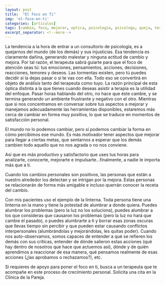 ```yaml
---
layout: post
title:  "El Foco en Ti"
img: 'el-foco-en-ti'
categories: [articulos]
tags: [cambio, foco, mejorar, optica, psicologia, psicologo, queja, terapia]
excerpt_separator: <!--more-->
---
```


La tendencia a la hora de entrar a un consultorio de psicología, es a quejarnos del mundo (de los demás) y sus injusticias. Esa tendencia es claramente dañina, generando malestar y ninguna actitud de cambio y mejora. Por tal razón, el terapeuta sabrá guiarte para que el foco de atención seas tú: tus emociones, pensamientos, acciones, decisiones, reacciones, temores y deseos. Las tormentas existen, pero tú puedes decidir si la dejas pasar o si te vas con ella. Todo eso se convertirá en objeto de análisis tanto del terapeuta como tuyo. La razón principal de esta óptica distinta a la que tienes cuando deseas asistir a terapia es la utilidad del enfoque. Pasar horas hablando del otro, no hace que éste cambie, y se termina generando un ambiente frustrante y negativo con el otro. Mientras que si nos concentramos en conversar sobre tus aspectos a mejorar y manejamos adecuadamente las herramientas disponibles, estaremos más cerca de cambiar en forma muy positiva, lo que se traduce en momentos de satisfacción personal.

El mundo no lo podemos cambiar, pero sí podemos cambiar la forma en cómo percibimos ese mundo. Es más motivador tener aspectos que mejorar para llegar a ciertas metas, que sentarnos a esperar que los demás cambien todo aquello que no nos agrada o no nos conviene.

Así que es más productivo y satisfactorio que uses tus horas para analizarte, conocerte, mejorarte e impulsarte…finalmente, a nadie le importa más que a ti.

Cuando los cambios personales son positivos, las personas que están a nuestro alrededor los detectan y se intrigan por la mejora. Estas personas se relacionarán de forma más amigable e incluso querrán conocer la receta del cambio.

Con mis pacientes uso el ejemplo de la linterna. Toda persona tiene una linterna en la mano y tiene la potestad de alumbrar a donde quiera. Puedes alumbrar los problemas (pero la luz no los soluciona), puedes alumbrar a los que consideras que causaron los problemas (pero la luz no hará que cambie el pasado), o puedes alumbrarte a ti y borrar esas zonas oscuras que llevas tiempo sin percibir y que pueden estar causando conflictos interpersonales (alumbrándolas y mejorándolas, les quitas poder). Cuando nos auto-observamos, somos capaces de entender a qué se refieren los demás con sus críticas, entender de dónde salieron estas acciones (qué hay dentro de nosotros que hace que actuemos así), dónde y de quién aprendimos a reaccionar de esa manera, qué pensamos realmente de esas acciones (¿las aprobamos o rechazamos?), etc.

Si requieres de apoyo para poner el foco en ti, busca a un terapeuta que te acompañe en este proceso de crecimiento personal. Solicita una cita en la Clínica de la Pareja.